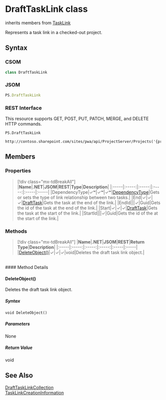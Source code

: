 [comment]: # (Name:DraftTaskLink)
[comment]: # (Name:Microsoft.ProjectServer.DraftTaskLink)
[comment]: # (Type:class)
[comment]: # (Status:Verified)

# <a name="name"></a>DraftTaskLink class

inherits members from [TaskLink](TaskLink.md)<br/>

<a name="description"></a>Represents a task link in a checked-out project.

## <a name="syntax"></a>Syntax

### CSOM

```cs
class DraftTaskLink 
```
### JSOM

```javascript
PS.DraftTaskLink
```
### REST Interface

This resource supports GET, POST, PUT, PATCH, MERGE, and DELETE HTTP commands.

```
PS.DraftTaskLink

http://contoso.sharepoint.com/sites/pwa/api/ProjectServer/Projects('{projectid}')/Draft/TaskLinks('{linkid}')
```

## <a name="members"></a>Members

### <a name="properties"></a>Properties
> [!div class="mx-tdBreakAll"]
|**Name**|**.NET**|**JSOM**|**REST**|**Type**|**Description**|
|:-----|:-----:|:-----:|:-----:|:-----|:-----|
|<a name="DependencyType"></a>DependencyType|&#x2713;&#x02B7;|&#x2713;&#x02B7;|&#x2713;&#x02B7;|[DependencyType](DependencyType.md)|Gets or sets the type of link relationship between two tasks.|
|<a name="End"></a>End|&#x2713;|&#x2713;|&#x2713;|[DraftTask](DraftTask.md)|Gets the task at the end of the link.|
|<a name="EndId"></a>EndId|||&#x2713;|Guid|Gets the id of the task at the end of the link.|
|<a name="Start"></a>Start|&#x2713;|&#x2713;|&#x2713;|[DraftTask](DraftTask.md)|Gets the task at the start of the link.|
|<a name="StartId"></a>StartId|||&#x2713;|Guid|Gets the id of the at the start of the link.|

### <a name="methods"></a>Methods
> [!div class="mx-tdBreakAll"]
|**Name**|**.NET**|**JSOM**|**REST**|**Return Type**|**Description**|
|:-----|:-----:|:-----:|:-----:|:-----|:-----|
|[DeleteObject()](#DeleteObject__)|&#x2713;|&#x2713;|&#x2713;|void|Deletes the draft task link object.|

<br/>
#### Method Details

#### <a name="DeleteObject__"></a>DeleteObject()

Deletes the draft task link object.

##### Syntax

```
void DeleteObject()
```

##### Parameters

None

##### Return Value

void

## <a name="seeAlso"></a>See Also

[DraftTaskLinkCollection](DraftTaskLinkCollection.md)<br/>
[TaskLinkCreationInformation](TaskLinkCreationInformation.md)<br/>
